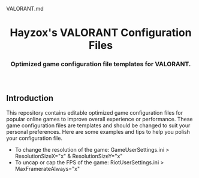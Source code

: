 VALORANT.md
<div align="center"><h1>Hayzox's VALORANT Configuration Files</h1>
<h3>Optimized game configuration file templates for VALORANT.<h3>
</div><br/>

## Introduction
This repository contains editable optimized game configuration files for popular online games to improve overall experience or performance.
These game configuration files are templates and should be changed to suit your personal preferences. 
Here are some examples and tips to help you polish your configuration file.
- To change the resolution of the game: GameUserSettings.ini > ResolutionSizeX="x" & ResolutionSizeY="x"
- To uncap or cap the FPS of the game: RiotUserSettings.ini > MaxFramerateAlways="x"